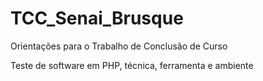 TCC_Senai_Brusque
=================

Orientações para o Trabalho de Conclusão de Curso

Teste de software em PHP, técnica, ferramenta e ambiente
